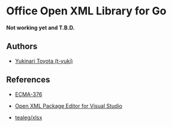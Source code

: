 Office Open XML Library for Go
===
**Not working yet and T.B.D.**

Authors
-------

* [Yukinari Toyota (t-yuki)](https://github.com/t-yuki)

References
----------
* [ECMA-376](http://www.ecma-international.org/publications/standards/Ecma-376.htm)
* [Open XML Package Editor for Visual Studio](https://visualstudiogallery.msdn.microsoft.com/450a00e3-5a7d-4776-be2c-8aa8cec2a75b)

* [tealeg/xlsx](https://github.com/tealeg/xlsx)

